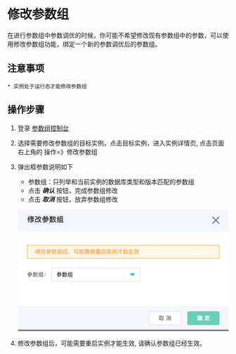 # 修改参数组
在进行参数组中参数调优的时候，你可能不希望修改现有参数组中的参数，可以使用修改参数组功能，绑定一个新的参数调优后的参数组。

## 注意事项
    * 实例处于运行态才能修改参数组

## 操作步骤
1. 登录 [参数组控制台](https://rds-console.jdcloud.com/paramgroup/list)
2. 选择需要修改参数组的目标实例，点击目标实例，进入实例详情页, 点击页面右上角的 操作=》修改参数组
3. 弹出框参数说明如下
    * 参数组：只列举和当前实例的数据库类型和版本匹配的参数组
    * 点击 ***确认*** 按钮，完成参数组修改
    * 点击 ***取消*** 按钮，放弃参数组修改

    ![截图](../../../../../image/RDS/modify-instance-parameter-group.jpg)

4. 修改参数组后，可能需要重启实例才能生效, 请确认参数组已经生效。 
